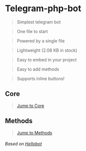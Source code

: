 # Telegram-php-bot
>Simplest telegram bot

>One file to start

>Powered by a single file

>Lightweight (2.08 KB in stock)

>Easy to embed in your project

>Easy to add methods

>Supports inline buttons!

## Core
>[Jump to Core](/Core)
## Methods
>[Jump to Methods](/Methods)
###### Based on [Hellobot](https://core.telegram.org/bots/samples/hellobot)
